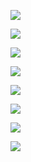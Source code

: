 ![](图片/101.jpg)  

![](图片/102.jpg)  

![](图片/103.jpg)  

![](图片/104.jpg)  

![](图片/105.jpg)  

![](图片/106.jpg)  

![](图片/107.jpg)  

![](图片/108.jpg)  